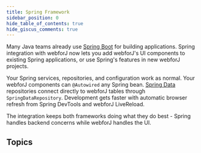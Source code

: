 ```yaml
---
title: Spring Framework
sidebar_position: 0
hide_table_of_contents: true
hide_giscus_comments: true
---
```


<Head>
  <style>{`
  .container {
    max-width: 65em !important;
  }
  `}</style>
</Head>

Many Java teams already use [Spring Boot](https://spring.io/projects/spring-boot) for building applications. Spring integration with webforJ now lets you add webforJ's UI components to existing Spring applications, or use Spring's features in new webforJ projects.

Your Spring services, repositories, and configuration work as normal. Your webforJ components can `@Autowired` any Spring bean. [Spring Data](https://spring.io/projects/spring-data) repositories connect directly to webforJ tables through `SpringDataRepository`. Development gets faster with automatic browser refresh from Spring DevTools and webforJ LiveReload.

The integration keeps both frameworks doing what they do best - Spring handles backend concerns while webforJ handles the UI.

## Topics

<DocCardList className="topics-section" />